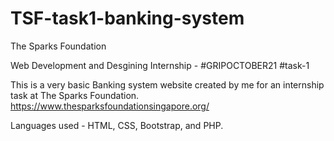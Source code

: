 # TSF-task1-banking-system

The Sparks Foundation

Web Development and Desgining Internship - #GRIPOCTOBER21 #task-1

This is a very basic Banking system website created by me for an internship task at The Sparks Foundation. https://www.thesparksfoundationsingapore.org/

Languages used - HTML, CSS, Bootstrap, and PHP.
